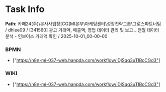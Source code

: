 # Task Info

**Path:** 카페24(주)\본사사업장\[CG]MI본부\마케팅센터\성장전략그룹\그로스파트너팀 / dhlee09 / [341560] 광고 거래액, 매출액, 영업 데이터 관리 및 보고 _ 전월 데이터 분석 - 인보이스 거래액 확인 / 2025-10-01_00-00-00

### BPMN
- ["https://n8n-mi-037-web.hanpda.com/workflow/lDjSqq3uTIBcCGd3"]

### WIKI
- ["https://n8n-mi-037-web.hanpda.com/workflow/lDjSqq3uTIBcCGd3"]

